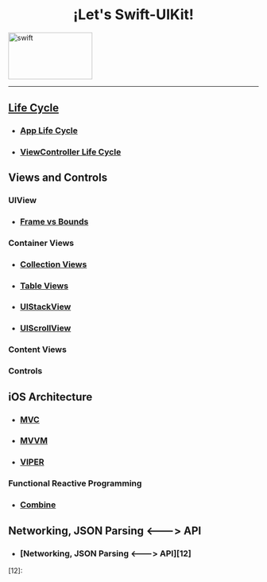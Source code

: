 <h1 align="center">¡Let's Swift-UIKit!</h1>


<a href="https://developer.apple.com/documentation/uikit" target="_blank" rel="noreferrer"> <img src="https://devimages-cdn.apple.com/wwdc-services/articles/images/7543212D-6CBF-496C-A20E-D04E99C3A1DB/2048.jpeg" alt="swift" width="168.6666666667" height="94.3333333333"/>


---

<h2 align="left"> Life Cycle </h2>    

* ### [App Life Cycle][1] ###
* ### [ViewController Life Cycle][2] ###
  
  
<h2 align="left"> Views and Controls </h2>  
<h3 align="left"> UIView </h3> 
  
* ### [Frame vs Bounds][3] ###
  
<h3 align="left"> Container Views </h3>  

 * ### [Collection Views][4] ###
 * ### [Table Views][5] ###
 * ### [UIStackView][6] ###
 * ### [UIScrollView][7] ###
  
<h3 align="left"> Content Views </h3>  
<h3 align="left"> Controls </h3>  
  
<h2 align="left"> iOS Architecture </h2>  
  
* ### [MVC][8] ###
* ### [MVVM][9] ###
* ### [VIPER][10] ###
  
  
  

<h3 align="left"> Functional Reactive Programming </h3>  
  
* ### [Combine][11] ###
  
  
<h2 align="left"> Networking, JSON Parsing <---> API</h2>    
 
* ### [Networking, JSON Parsing <---> API][12] ###  
  

[1]: https://github.com/Ces12ned/My_Swift-iOS_Learning_Path/tree/App-Life-Cycle
[2]: https://github.com/Ces12ned/My_Swift-iOS_Learning_Path/tree/ViewController-Life-Cycle
[3]: https://github.com/Ces12ned/My_Swift-iOS_Learning_Path/tree/Frame-vs-Bounds
[4]: https://github.com/Ces12ned/My_Swift-iOS_Learning_Path/tree/Collection-Views 
[5]: https://github.com/Ces12ned/My_Swift-iOS_Learning_Path/tree/Table-Views 
[6]: https://github.com/Ces12ned/My_Swift-iOS_Learning_Path/tree/UIStackView 
[7]: https://github.com/Ces12ned/My_Swift-iOS_Learning_Path/tree/UIScrollView 
[8]: https://github.com/Ces12ned/My_Swift-iOS_Learning_Path/tree/MVC
[9]: https://github.com/Ces12ned/My_Swift-iOS_Learning_Path/tree/MVVM
[10]: https://github.com/Ces12ned/My_Swift-iOS_Learning_Path/tree/VIPER
[11]: https://github.com/Ces12ned/My_Swift-iOS_Learning_Path/tree/Combine
[12]:
 

  
  
